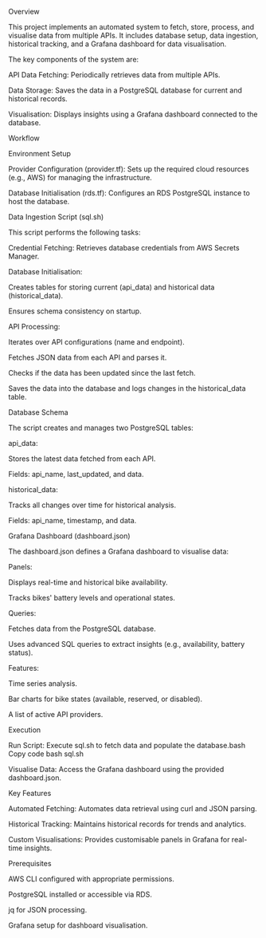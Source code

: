 Overview

This project implements an automated system to fetch, store, process, and visualise data from multiple APIs. It includes database setup, data ingestion, historical tracking, and a Grafana dashboard for data visualisation.

The key components of the system are:

API Data Fetching: Periodically retrieves data from multiple APIs.

Data Storage: Saves the data in a PostgreSQL database for current and historical records.

Visualisation: Displays insights using a Grafana dashboard connected to the database.




Workflow

Environment Setup

Provider Configuration (provider.tf): Sets up the required cloud resources (e.g., AWS) for managing the infrastructure.

Database Initialisation (rds.tf): Configures an RDS PostgreSQL instance to host the database.

Data Ingestion Script (sql.sh)

This script performs the following tasks:

Credential Fetching: Retrieves database credentials from AWS Secrets Manager.

Database Initialisation:

Creates tables for storing current (api_data) and historical data (historical_data).

Ensures schema consistency on startup.





API Processing:

Iterates over API configurations (name and endpoint).

Fetches JSON data from each API and parses it.

Checks if the data has been updated since the last fetch.

Saves the data into the database and logs changes in the historical_data table.

Database Schema

The script creates and manages two PostgreSQL tables:

api_data:

Stores the latest data fetched from each API.

Fields: api_name, last_updated, and data.

historical_data:

Tracks all changes over time for historical analysis.

Fields: api_name, timestamp, and data.

Grafana Dashboard (dashboard.json)

The dashboard.json defines a Grafana dashboard to visualise data:

Panels:

Displays real-time and historical bike availability.

Tracks bikes' battery levels and operational states.

Queries:

Fetches data from the PostgreSQL database.

Uses advanced SQL queries to extract insights (e.g., availability, battery status).

Features:

Time series analysis.

Bar charts for bike states (available, reserved, or disabled).

A list of active API providers.



Execution

Run Script: Execute sql.sh to fetch data and populate the database.bash
Copy code
bash sql.sh


Visualise Data: Access the Grafana dashboard using the provided dashboard.json.

Key Features

Automated Fetching: Automates data retrieval using curl and JSON parsing.

Historical Tracking: Maintains historical records for trends and analytics.

Custom Visualisations: Provides customisable panels in Grafana for real-time insights.



Prerequisites

AWS CLI configured with appropriate permissions.

PostgreSQL installed or accessible via RDS.

jq for JSON processing.

Grafana setup for dashboard visualisation.
